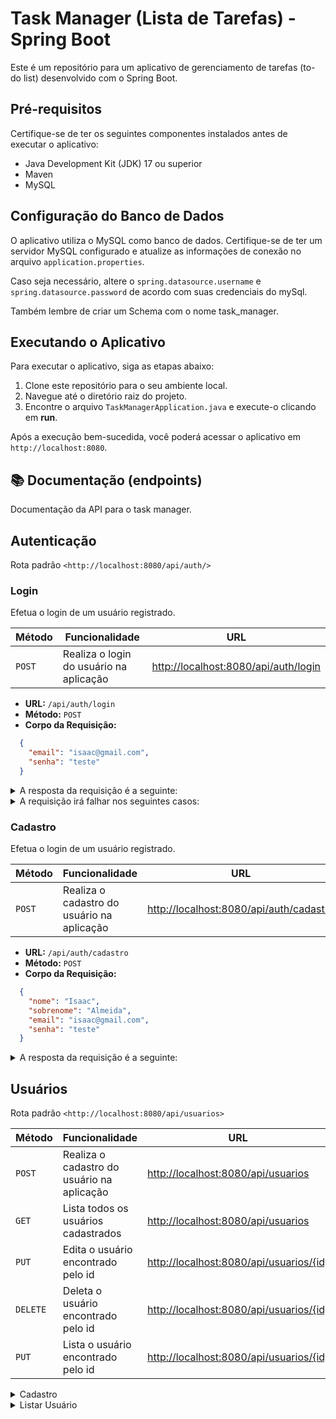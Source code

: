 # Task Manager (Lista de Tarefas) - Spring Boot

Este é um repositório para um aplicativo de gerenciamento de tarefas (to-do list) desenvolvido com o Spring Boot.

## Pré-requisitos

Certifique-se de ter os seguintes componentes instalados antes de executar o aplicativo:

- Java Development Kit (JDK) 17 ou superior
- Maven
- MySQL

## Configuração do Banco de Dados

O aplicativo utiliza o MySQL como banco de dados. Certifique-se de ter um servidor MySQL configurado e atualize as informações de conexão no arquivo `application.properties`.

Caso seja necessário, altere o `spring.datasource.username` e `spring.datasource.password` de acordo com suas credenciais do mySql.

Também lembre de criar um Schema com o nome task_manager.

## Executando o Aplicativo

Para executar o aplicativo, siga as etapas abaixo:

1. Clone este repositório para o seu ambiente local.
2. Navegue até o diretório raiz do projeto.
3. Encontre o arquivo `TaskManagerApplication.java` e execute-o clicando em __run__.

Após a execução bem-sucedida, você poderá acessar o aplicativo em `http://localhost:8080`.

## 📚 Documentação (endpoints)

Documentação da API para o task manager.

## Autenticação

Rota padrão `<http://localhost:8080/api/auth/>`

### Login

Efetua o login de um usuário registrado.

| Método | Funcionalidade                          | URL                         |
| ------ | --------------------------------------- | --------------------------- |
| `POST` | Realiza o login do usuário na aplicação | <http://localhost:8080/api/auth/login> |

- __URL:__ `/api/auth/login`
- __Método:__ `POST`
- __Corpo da Requisição:__

```json
  {
    "email": "isaac@gmail.com",
    "senha": "teste"
  }
```

<details>
  <summary>A resposta da requisição é a seguinte:</summary>

```http
HTTP/1.1 200 OK
Content-Type: application/json

{
 "nome": "Isaac",
 "sobrenome": "Almeida",
 "email": "isaac@gmail.com",
 "token": "eyJhbGciOiJIUzI1NiIsInR5cCI6IkpXVCJ9.eyJpc3MiOiJ0YXNrLW1hbmFnZXIiLCJzdWIiOiJpc2FhY0BnbWFpbC5jb20iLCJleHAiOjE2OTA0NjAxNjMsImlkIjoyfQ.W1-5Px4-3TwDjAdQ7I0dBDgjpJv0fzIjcL9TXfEaiTI"
}
```

</details>

<details>
  <summary>A requisição irá falhar nos seguintes casos:</summary>

- A rota retorna o código <code>400</code>, com a mensagem <code>O nome é obrigatório</code> caso o campo name não seja informado no body da requisição;

</details>

### Cadastro

Efetua o login de um usuário registrado.

| Método | Funcionalidade                          | URL                         |
| ------ | --------------------------------------- | --------------------------- |
| `POST` | Realiza o cadastro do usuário na aplicação | <http://localhost:8080/api/auth/cadastro> |

- __URL:__ `/api/auth/cadastro`
- __Método:__ `POST`
- __Corpo da Requisição:__

```json
  {
    "nome": "Isaac",
    "sobrenome": "Almeida",
    "email": "isaac@gmail.com",
    "senha": "teste"
  }
```

<details>
  <summary>A resposta da requisição é a seguinte:</summary>

```http
HTTP/1.1 201 CREATED
Content-Type: application/json

{
 "nome": "Isaac",
 "sobrenome": "Almeida",
 "email": "isaac@gmail.com",
 "token": null
}
```

</details>

## Usuários

Rota padrão `<http://localhost:8080/api/usuarios>`

| Método | Funcionalidade                          | URL                         |
| ------ | --------------------------------------- | --------------------------- |
| `POST` | Realiza o cadastro do usuário na aplicação | <http://localhost:8080/api/usuarios> |
| `GET` | Lista todos os usuários cadastrados | <http://localhost:8080/api/usuarios> |
| `PUT` | Edita o usuário encontrado pelo id | <http://localhost:8080/api/usuarios/{id}> |
| `DELETE` | Deleta o usuário encontrado pelo id | <http://localhost:8080/api/usuarios/{id}> |
| `PUT` | Lista o usuário encontrado pelo id | <http://localhost:8080/api/usuarios/{id}> |

<details>
  <summary>Cadastro</summary>

- __URL:__ `/api/usuarios`
- __Método:__ `POST`
- __Corpo da Requisição:__

```json
  {
    "nome": "Isaac",
    "sobrenome": "Almeida",
    "email": "isaac@gmail.com",
    "senha": "teste"
  }
```

Resposta:

```http
HTTP/1.1 201 CREATED
Content-Type: application/json

{
 "nome": "Isaac",
 "sobrenome": "Almeida",
 "email": "isaac@gmail.com",
 "token": null
}
```

</details>

<details>
  <summary>Listar Usuário</summary>

- __URL:__ `/api/usuarios`
- __Método:__ `GET`

Parâmetros da paginação

- page (opcional): Número da página (padrão: 0).
- size (opcional): Quantidade de registros por página (padrão: 10).
- sort (opcional): Ordenação dos registros (padrão: "nome").

```json
  {
    "nome": "Isaac",
    "sobrenome": "Almeida",
    "email": "isaac@gmail.com",
    "senha": "teste"
  }
```

Resposta:

```http
HTTP/1.1 200 OK
Content-Type: application/json

[
  {
    "idUsuario": 1,
    "nome": "Isaac",
    "sobrenome": "Almeida",
    "email": "isaac@gmail.com",
    "senha": "$2a$10$BdZKQOVMZk3JG5cKcFRz6O/p/YUcKRcELwNw8sPNBNEqxDKtkj9y2",
    "token": null
  },
  ...
]
```

</details>
